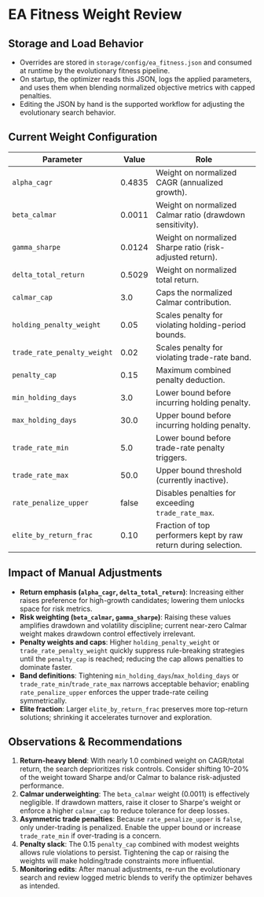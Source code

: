 # EA Fitness Weight Review

## Storage and Load Behavior
- Overrides are stored in `storage/config/ea_fitness.json` and consumed at runtime by the evolutionary fitness pipeline.
- On startup, the optimizer reads this JSON, logs the applied parameters, and uses them when blending normalized objective metrics with capped penalties.
- Editing the JSON by hand is the supported workflow for adjusting the evolutionary search behavior.

## Current Weight Configuration
| Parameter | Value | Role |
| --- | --- | --- |
| `alpha_cagr` | 0.4835 | Weight on normalized CAGR (annualized growth). |
| `beta_calmar` | 0.0011 | Weight on normalized Calmar ratio (drawdown sensitivity). |
| `gamma_sharpe` | 0.0124 | Weight on normalized Sharpe ratio (risk-adjusted return). |
| `delta_total_return` | 0.5029 | Weight on normalized total return. |
| `calmar_cap` | 3.0 | Caps the normalized Calmar contribution. |
| `holding_penalty_weight` | 0.05 | Scales penalty for violating holding-period bounds. |
| `trade_rate_penalty_weight` | 0.02 | Scales penalty for violating trade-rate band. |
| `penalty_cap` | 0.15 | Maximum combined penalty deduction. |
| `min_holding_days` | 3.0 | Lower bound before incurring holding penalty. |
| `max_holding_days` | 30.0 | Upper bound before incurring holding penalty. |
| `trade_rate_min` | 5.0 | Lower bound before trade-rate penalty triggers. |
| `trade_rate_max` | 50.0 | Upper bound threshold (currently inactive). |
| `rate_penalize_upper` | false | Disables penalties for exceeding `trade_rate_max`. |
| `elite_by_return_frac` | 0.10 | Fraction of top performers kept by raw return during selection. |

## Impact of Manual Adjustments
- **Return emphasis (`alpha_cagr`, `delta_total_return`)**: Increasing either raises preference for high-growth candidates; lowering them unlocks space for risk metrics.
- **Risk weighting (`beta_calmar`, `gamma_sharpe`)**: Raising these values amplifies drawdown and volatility discipline; current near-zero Calmar weight makes drawdown control effectively irrelevant.
- **Penalty weights and caps**: Higher `holding_penalty_weight` or `trade_rate_penalty_weight` quickly suppress rule-breaking strategies until the `penalty_cap` is reached; reducing the cap allows penalties to dominate faster.
- **Band definitions**: Tightening `min_holding_days`/`max_holding_days` or `trade_rate_min`/`trade_rate_max` narrows acceptable behavior; enabling `rate_penalize_upper` enforces the upper trade-rate ceiling symmetrically.
- **Elite fraction**: Larger `elite_by_return_frac` preserves more top-return solutions; shrinking it accelerates turnover and exploration.

## Observations & Recommendations
1. **Return-heavy blend**: With nearly 1.0 combined weight on CAGR/total return, the search deprioritizes risk controls. Consider shifting 10–20% of the weight toward Sharpe and/or Calmar to balance risk-adjusted performance.
2. **Calmar underweighting**: The `beta_calmar` weight (0.0011) is effectively negligible. If drawdown matters, raise it closer to Sharpe's weight or enforce a higher `calmar_cap` to reduce tolerance for deep losses.
3. **Asymmetric trade penalties**: Because `rate_penalize_upper` is `false`, only under-trading is penalized. Enable the upper bound or increase `trade_rate_min` if over-trading is a concern.
4. **Penalty slack**: The 0.15 `penalty_cap` combined with modest weights allows rule violations to persist. Tightening the cap or raising the weights will make holding/trade constraints more influential.
5. **Monitoring edits**: After manual adjustments, re-run the evolutionary search and review logged metric blends to verify the optimizer behaves as intended.
